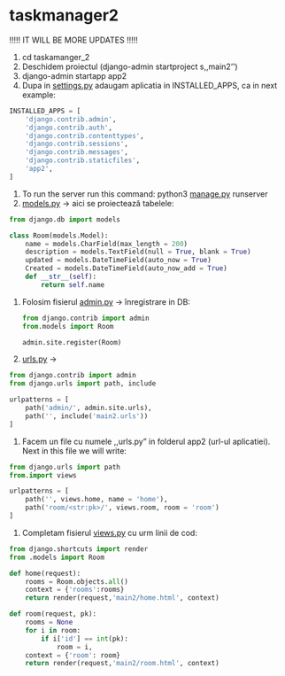 # taskmanager2


!!!!! IT WILL BE MORE UPDATES !!!!!




1. cd taskamanger_2 
2. Deschidem proiectul (django-admin startproject s,,main2’’)
3. django-admin startapp app2
4. Dupa in [settings.py](http://settings.py) adaugam aplicatia in INSTALLED_APPS, ca in next example:

```python
INSTALLED_APPS = [
    'django.contrib.admin',
    'django.contrib.auth',
    'django.contrib.contenttypes',
    'django.contrib.sessions',
    'django.contrib.messages',
    'django.contrib.staticfiles',
    'app2',
]
```

1. To run the server run this command: python3 [manage.py](http://manage.py) runserver
2. [models.py](http://models.py) → aici se proiectează tabelele:

```python
from django.db import models

class Room(models.Model):
    name = models.CharField(max_length = 200)
    description = models.TextField(null = True, blank = True)
    updated = models.DateTimeField(auto_now = True)
    Created = models.DateTimeField(auto_now_add = True)
    def __str__(self):
        return self.name
```

1. Folosim fisierul [admin.py](http://admin.py) → înregistrare in DB:
    
    ```python
    from django.contrib import admin
    from.models import Room
    
    admin.site.register(Room)
    ```
    
2. [urls.py](http://urls.py) →

```python
from django.contrib import admin
from django.urls import path, include

urlpatterns = [
    path('admin/', admin.site.urls),
    path('', include('main2.urls'))
]
```

1. Facem un file cu numele ,,urls.py” in folderul app2 (url-ul aplicatiei). Next in this file we will write: 

```python
from django.urls import path
from.import views

urlpatterns = [
    path('', views.home, name = 'home'),
    path('room/<str:pk>/', views.room, room = 'room')
]
```

1. Completam fisierul [views.py](http://views.py) cu urm linii de cod:

```python
from django.shortcuts import render
from .models import Room

def home(request):
    rooms = Room.objects.all()
    context = {'rooms':rooms}
    return render(request,'main2/home.html', context)

def room(request, pk):
    rooms = None
    for i in room:
        if i['id'] == int(pk):
            room = i,
    context = {'room': room}
    return render(request,'main2/room.html', context)
```